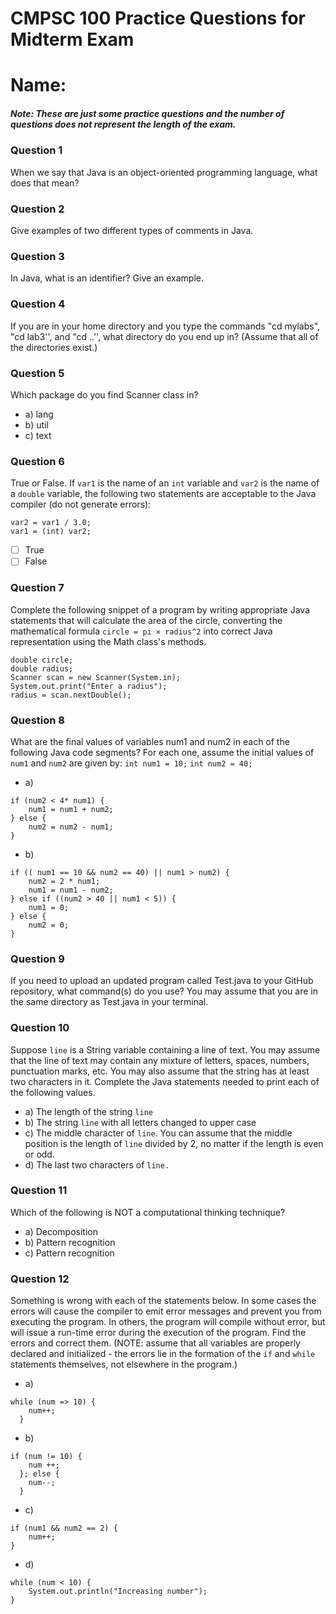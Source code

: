 # CMPSC 100 Practice Questions for Midterm Exam
# Name:


##### Note: These are just some practice questions and the number of questions does not represent the length of the exam.


### Question 1
When we say that Java is an object-oriented programming language, what does that mean?


### Question 2
Give examples of two different types of comments in Java.


### Question 3
In Java, what is an identifier? Give an example.


### Question 4
If you are in your home directory and you type the commands "cd mylabs", "cd lab3'', and "cd ..'', what directory do you end up in? (Assume that all of the directories exist.)



### Question 5
Which package do you find Scanner class in?
* a) lang
* b) util
* c) text


### Question 6
True or False. If `var1` is the name of an `int` variable and `var2` is the name of a `double` variable, the following two statements are acceptable to the Java compiler (do not generate errors):
~~~~
var2 = var1 / 3.0;
var1 = (int) var2;
~~~~

- [ ] True
- [ ] False

### Question 7
Complete the following snippet of a program by writing appropriate Java statements that will calculate the area of the circle, converting the mathematical formula `circle = pi × radius^2` into correct Java representation using the Math class's methods.
~~~~
double circle;
double radius;
Scanner scan = new Scanner(System.in);
System.out.print("Enter a radius");
radius = scan.nextDouble();
~~~~


### Question 8
What are the final values of variables num1 and num2 in each of the following Java code segments? For each one, assume the initial values of `num1` and `num2` are given by:
`int num1 = 10;`
`int num2 = 40;`
* a)
~~~~
if (num2 < 4* num1) {
    num1 = num1 + num2;
} else {
    num2 = num2 - num1;
}
~~~~
* b)
~~~~
if (( num1 == 10 && num2 == 40) || num1 > num2) {
    num2 = 2 * num1;
    num1 = num1 - num2;
} else if ((num2 > 40 || num1 < 5)) {
    num1 = 0;
} else {
    num2 = 0;
}
~~~~


### Question 9
If you need to upload an updated program called Test.java to your GitHub repository, what command(s) do you use? You may assume that you are in the same directory as Test.java in your terminal.

### Question 10
Suppose `line` is a String variable containing a line of text. You may assume that the line of text may contain any mixture of letters, spaces, numbers, punctuation marks, etc. You may also assume that the string has at least two characters in it. Complete the Java statements needed to print each of the following values.
* a) The length of the string `line`
* b) The string `line` with all letters changed to upper case
* c) The middle character of `line`. You can assume that the middle position is the length of `line` divided by 2, no matter if the length is even or odd.
* d) The last two characters of `line.`

### Question 11
Which of the following is NOT a computational thinking technique?
* a) Decomposition
* b) Pattern recognition
* c) Pattern recognition


### Question 12
Something is wrong with each of the statements below. In some cases the errors will cause the compiler to emit error messages and prevent you from executing the program. In others, the program will compile without error, but will issue a run-time error during the execution of the program. Find the errors and correct them. (NOTE: assume that all variables are properly declared and initialized - the errors lie in the formation of the `if` and `while` statements themselves, not elsewhere in the program.)

* a)
~~~~
while (num => 10) {
    num++;
  }
~~~~  
* b)
~~~~  
if (num != 10) {
    num ++;
  }; else {
    num--;
  }
~~~~  
* c)
~~~~  
if (num1 && num2 == 2) {
    num++;
}
~~~~  
* d)
~~~~  
while (num < 10) {
    System.out.println("Increasing number");
}
~~~~  
